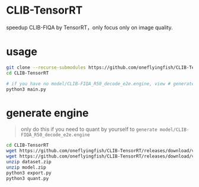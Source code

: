 # CLIB-TensorRT
speedup CLIB-FIQA by TensorRT，only focus only on image quality.

# usage

```bash
git clone --recurse-submodules https://github.com/oneflyingfish/CLIB-TensorRT.git
cd CLIB-TensorRT

# if you have no model/CLIB-FIQA_R50_decode_e2e.engine, view # generate engine learn how to generate
python3 main.py
```

# generate engine
> only do this if you need to quant by yourself to `generate model/CLIB-FIQA_R50_decode_e2e.engine`

```bash
cd CLIB-TensorRT
wget https://github.com/oneflyingfish/CLIB-TensorRT/releases/download/v1.0.0/dataset.zip
wget https://github.com/oneflyingfish/CLIB-TensorRT/releases/download/v1.0.0/model.zip
unzip dataset.zip
unzip model.zip
python3 export.py
python3 quant.py
```

